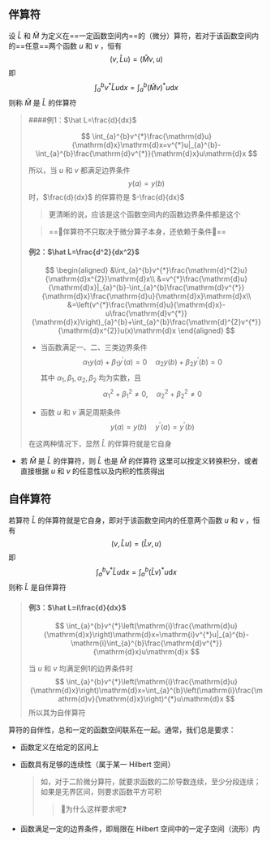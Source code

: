 ## 伴算符

设 $\hat L$ 和 $\hat M$ 为定义在==一定函数空间内==的（微分）算符，若对于该函数空间内的==任意==两个函数 $u$ 和 $v$ ，恒有
$$
(v,\hat{L}u)=(\hat{M}v,u)\tag{3.1}
$$
即
$$
\int_{a}^{b}v^{*}\hat{L}u\mathrm{d}x=\int_{a}^{b}(\hat{M}v)^{*}u\mathrm{d}x\tag{3.2}
$$
则称 $\hat M$ 是 $\hat L$ 的伴算符

> ####例1：$\hat L=\frac{d}{dx}$
>
> $$
> \int_{a}^{b}v^{*}\frac{\mathrm{d}u}{\mathrm{d}x}\mathrm{d}x=v^{*}u|_{a}^{b}-\int_{a}^{b}\frac{\mathrm{d}v^{*}}{\mathrm{d}x}u\mathrm{d}x
> $$
>
> 所以，当 $u$ 和 $v$ 都满足边界条件
> $$
> y(a)=y(b)
> $$
> 时，$\frac{d}{dx}$ 的伴算符是 $-\frac{d}{dx}$
>
> > 更清晰的说，应该是这个函数空间内的函数边界条件都是这个
>
> > ==🤔伴算符不只取决于微分算子本身，还依赖于条件🤔==
>
> #### 例2：$\hat L=\frac{d^2}{dx^2}$
>
> $$
> \begin{aligned}
> &\int_{a}^{b}v^{*}\frac{\mathrm{d}^{2}u}{\mathrm{d}x^{2}}\mathrm{d}x\\
> &=v^{*}\frac{\mathrm{d}u}{\mathrm{d}x}|_{a}^{b}-\int_{a}^{b}\frac{\mathrm{d}v^{*}}{\mathrm{d}x}\frac{\mathrm{d}u}{\mathrm{d}x}\mathrm{d}x\\
> &=\left(v^{*}\frac{\mathrm{d}u}{\mathrm{d}x}-u\frac{\mathrm{d}v^{*}}{\mathrm{d}x}\right)_{a}^{b}+\int_{a}^{b}\frac{\mathrm{d}^{2}v^{*}}{\mathrm{d}x^{2}}u(x)\mathrm{d}x
> \end{aligned}
> $$
>
> + 当函数满足一、二、三类边界条件
>   $$
>   \alpha_1y(a)+\beta_1y^{\prime}(a)=0\quad\alpha_2y(b)+\beta_2y^{\prime}(b)=0
>   $$
>   其中 $\alpha_1,\beta_1,\alpha_2,\beta_2$ 均为实数，且
>   $$
>   \alpha_1^2+\beta_1^2\neq0,\quad\alpha_2^2+\beta_2^2\neq0
>   $$
>
> + 函数 $u$ 和 $v$ 满足周期条件
>   $$
>   y(a)=y(b)\quad y^{\prime}(a)=y^{\prime}(b)
>   $$
>
> 在这两种情况下，显然 $\hat L$ 的伴算符就是它自身

+ 若 $\hat M$ 是 $\hat L$ 的伴算符，则 $\hat L$ 也是 $\hat M$ 的伴算符
  这里可以按定义转换积分，或者直接根据 $u$ 和 $v$ 的任意性以及内积的性质得出



## 自伴算符

若算符 $\hat L$ 的伴算符就是它自身，即对于该函数空间内的任意两个函数 $u$ 和 $v$ ，恒有
$$
(v,\hat{L}u)=(\hat{L}v,u)\tag{3.3}
$$
即
$$
\int_a^bv^*\hat{L}u\mathrm{d}x=\int_a^b(\hat{L}v)^*u\mathrm{d}x\tag{3.4}
$$
则称 $\hat L$ 是自伴算符

> #### 例3：$\hat L=i\frac{d}{dx}$
>
> $$
> \int_{a}^{b}v^{*}\left(\mathrm{i}\frac{\mathrm{d}u}{\mathrm{d}x}\right)\mathrm{d}x=\mathrm{i}v^{*}u|_{a}^{b}-\mathrm{i}\int_{a}^{b}\frac{\mathrm{d}v^{*}}{\mathrm{d}x}u\mathrm{d}x
> $$
>
> 当 $u$ 和 $v$ 均满足例1的边界条件时
> $$
> \int_{a}^{b}v^{*}\left(\mathrm{i}\frac{\mathrm{d}u}{\mathrm{d}x}\right)\mathrm{d}x=\int_{a}^{b}\left(\mathrm{i}\frac{\mathrm{d}v}{\mathrm{d}x}\right)^{*}u\mathrm{d}x
> $$
> 所以其为自伴算符

算符的自伴性，总和一定的函数空间联系在一起。通常，我们总是要求：

+ 函数定义在给定的区间上

+ 函数具有足够的连续性（属于某一 Hilbert 空间）

  > 如，对于二阶微分算符，就要求函数的二阶导数连续，至少分段连续；如果是无界区间，则要求函数平方可积
  >
  > > 🤔为什么这样要求呢❓

+ 函数满足一定的边界条件，即局限在 Hilbert 空间中的一定子空间（流形）内



